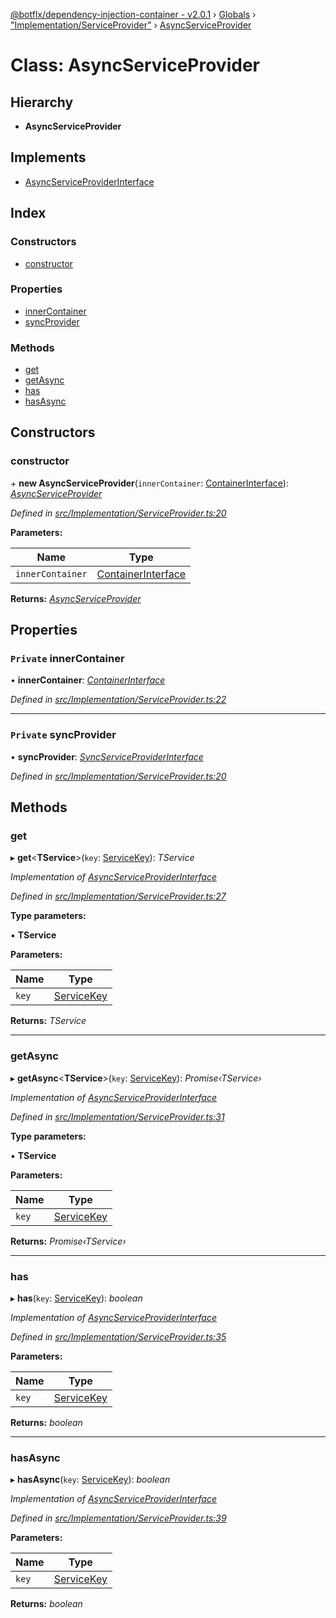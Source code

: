 [@botflx/dependency-injection-container - v2.0.1](../README.md) › [Globals](../globals.md) › ["Implementation/ServiceProvider"](../modules/_implementation_serviceprovider_.md) › [AsyncServiceProvider](_implementation_serviceprovider_.asyncserviceprovider.md)

# Class: AsyncServiceProvider

## Hierarchy

* **AsyncServiceProvider**

## Implements

* [AsyncServiceProviderInterface](../interfaces/_interfaces_.asyncserviceproviderinterface.md)

## Index

### Constructors

* [constructor](_implementation_serviceprovider_.asyncserviceprovider.md#constructor)

### Properties

* [innerContainer](_implementation_serviceprovider_.asyncserviceprovider.md#private-innercontainer)
* [syncProvider](_implementation_serviceprovider_.asyncserviceprovider.md#private-syncprovider)

### Methods

* [get](_implementation_serviceprovider_.asyncserviceprovider.md#get)
* [getAsync](_implementation_serviceprovider_.asyncserviceprovider.md#getasync)
* [has](_implementation_serviceprovider_.asyncserviceprovider.md#has)
* [hasAsync](_implementation_serviceprovider_.asyncserviceprovider.md#hasasync)

## Constructors

###  constructor

\+ **new AsyncServiceProvider**(`innerContainer`: [ContainerInterface](../interfaces/_interfaces_.containerinterface.md)): *[AsyncServiceProvider](_implementation_serviceprovider_.asyncserviceprovider.md)*

*Defined in [src/Implementation/ServiceProvider.ts:20](https://github.com/botflux/dependency-injection-container/blob/49e0ae1/packages/DIContainer/src/Implementation/ServiceProvider.ts#L20)*

**Parameters:**

Name | Type |
------ | ------ |
`innerContainer` | [ContainerInterface](../interfaces/_interfaces_.containerinterface.md) |

**Returns:** *[AsyncServiceProvider](_implementation_serviceprovider_.asyncserviceprovider.md)*

## Properties

### `Private` innerContainer

• **innerContainer**: *[ContainerInterface](../interfaces/_interfaces_.containerinterface.md)*

*Defined in [src/Implementation/ServiceProvider.ts:22](https://github.com/botflux/dependency-injection-container/blob/49e0ae1/packages/DIContainer/src/Implementation/ServiceProvider.ts#L22)*

___

### `Private` syncProvider

• **syncProvider**: *[SyncServiceProviderInterface](../interfaces/_interfaces_.syncserviceproviderinterface.md)*

*Defined in [src/Implementation/ServiceProvider.ts:20](https://github.com/botflux/dependency-injection-container/blob/49e0ae1/packages/DIContainer/src/Implementation/ServiceProvider.ts#L20)*

## Methods

###  get

▸ **get**<**TService**>(`key`: [ServiceKey](../modules/_interfaces_.md#servicekey)): *TService*

*Implementation of [AsyncServiceProviderInterface](../interfaces/_interfaces_.asyncserviceproviderinterface.md)*

*Defined in [src/Implementation/ServiceProvider.ts:27](https://github.com/botflux/dependency-injection-container/blob/49e0ae1/packages/DIContainer/src/Implementation/ServiceProvider.ts#L27)*

**Type parameters:**

▪ **TService**

**Parameters:**

Name | Type |
------ | ------ |
`key` | [ServiceKey](../modules/_interfaces_.md#servicekey) |

**Returns:** *TService*

___

###  getAsync

▸ **getAsync**<**TService**>(`key`: [ServiceKey](../modules/_interfaces_.md#servicekey)): *Promise‹TService›*

*Implementation of [AsyncServiceProviderInterface](../interfaces/_interfaces_.asyncserviceproviderinterface.md)*

*Defined in [src/Implementation/ServiceProvider.ts:31](https://github.com/botflux/dependency-injection-container/blob/49e0ae1/packages/DIContainer/src/Implementation/ServiceProvider.ts#L31)*

**Type parameters:**

▪ **TService**

**Parameters:**

Name | Type |
------ | ------ |
`key` | [ServiceKey](../modules/_interfaces_.md#servicekey) |

**Returns:** *Promise‹TService›*

___

###  has

▸ **has**(`key`: [ServiceKey](../modules/_interfaces_.md#servicekey)): *boolean*

*Implementation of [AsyncServiceProviderInterface](../interfaces/_interfaces_.asyncserviceproviderinterface.md)*

*Defined in [src/Implementation/ServiceProvider.ts:35](https://github.com/botflux/dependency-injection-container/blob/49e0ae1/packages/DIContainer/src/Implementation/ServiceProvider.ts#L35)*

**Parameters:**

Name | Type |
------ | ------ |
`key` | [ServiceKey](../modules/_interfaces_.md#servicekey) |

**Returns:** *boolean*

___

###  hasAsync

▸ **hasAsync**(`key`: [ServiceKey](../modules/_interfaces_.md#servicekey)): *boolean*

*Implementation of [AsyncServiceProviderInterface](../interfaces/_interfaces_.asyncserviceproviderinterface.md)*

*Defined in [src/Implementation/ServiceProvider.ts:39](https://github.com/botflux/dependency-injection-container/blob/49e0ae1/packages/DIContainer/src/Implementation/ServiceProvider.ts#L39)*

**Parameters:**

Name | Type |
------ | ------ |
`key` | [ServiceKey](../modules/_interfaces_.md#servicekey) |

**Returns:** *boolean*

